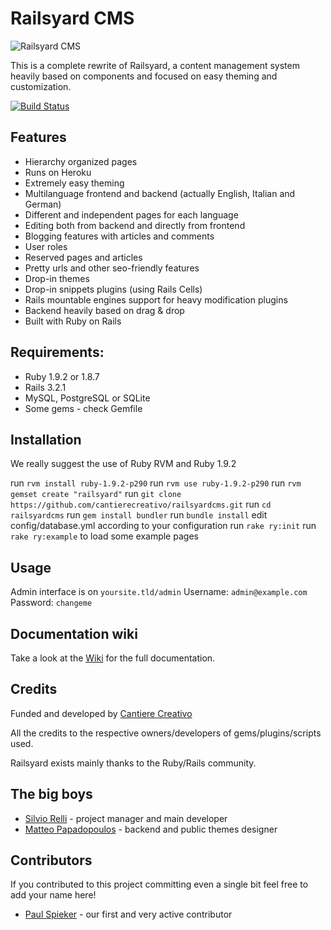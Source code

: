 Railsyard CMS
=============
![Railsyard CMS](http://railsyardcms.org/images/logo_big.jpg "Railsyard CMS")

This is a complete rewrite of Railsyard, a content management system heavily based on components and focused on easy theming and customization.

[![Build Status](https://secure.travis-ci.org/cantierecreativo/railsyardcms.png?branch=master)](http://travis-ci.org/cantierecreativo/railsyardcms)


Features
--------
* Hierarchy organized pages
* Runs on Heroku
* Extremely easy theming
* Multilanguage frontend and backend (actually English, Italian and German)
* Different and independent pages for each language
* Editing both from backend and directly from frontend
* Blogging features with articles and comments
* User roles
* Reserved pages and articles
* Pretty urls and other seo-friendly features
* Drop-in themes
* Drop-in snippets plugins (using Rails Cells)
* Rails mountable engines support for heavy modification plugins
* Backend heavily based on drag & drop
* Built with Ruby on Rails

Requirements:
-------------
* Ruby 1.9.2 or 1.8.7
* Rails 3.2.1
* MySQL, PostgreSQL or SQLite
* Some gems - check Gemfile

Installation
------------
We really suggest the use of Ruby RVM and Ruby 1.9.2

run `rvm install ruby-1.9.2-p290`
run `rvm use ruby-1.9.2-p290`
run `rvm gemset create "railsyard"`
run `git clone https://github.com/cantierecreativo/railsyardcms.git`
run `cd railsyardcms`
run `gem install bundler`
run `bundle install`
edit config/database.yml according to your configuration
run `rake ry:init`
run `rake ry:example` to load some example pages

Usage
-----
Admin interface is on `yoursite.tld/admin`
Username: `admin@example.com`
Password: `changeme`

Documentation wiki
------------------
Take a look at the [Wiki](https://github.com/cantierecreativo/railsyardcms/wiki) for the full documentation.

Credits
-------
Funded and developed by [Cantiere Creativo](http://www.cantierecreativo.net)

All the credits to the respective owners/developers of gems/plugins/scripts used.

Railsyard exists mainly thanks to the Ruby/Rails community.


The big boys
------------
* [Silvio Relli](http://www.relli.org) - project manager and main developer
* [Matteo Papadopoulos](http://www.basictrading.biz) - backend and public themes designer

Contributors
------------
If you contributed to this project committing even a single bit feel free to add your name here!

* [Paul Spieker](https://github.com/spieker) - our first and very active contributor
